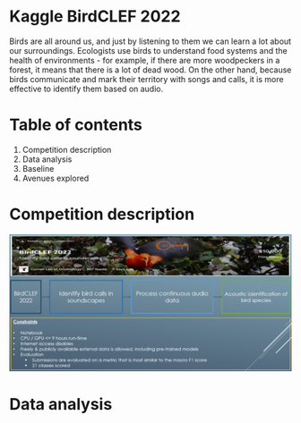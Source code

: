 # Kaggle BirdCLEF 2022

Birds are all around us, and just by listening to them we can learn a lot about our surroundings. Ecologists use birds to understand food systems and the health of environments - for example, if there are more woodpeckers in a forest, it means that there is a lot of dead wood. On the other hand, because birds communicate and mark their territory with songs and calls, it is more effective to identify them based on audio. 

# Table of contents

1. Competition description
2. Data analysis
3. Baseline
4. Avenues explored

# Competition description

<img src="https://raw.githubusercontent.com/jamesbarthelemy/images/main/desc.png" width="1200">

# Data analysis

